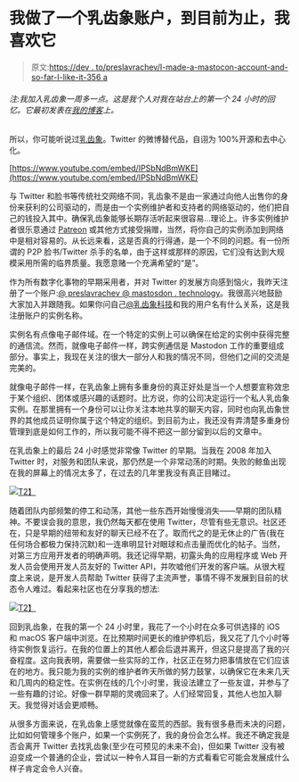 # 我做了一个乳齿象账户，到目前为止，我喜欢它

> 原文:[https://dev . to/preslavrachev/I-made-a-mastocon-account-and-so-far-I-like-it-356 a](https://dev.to/preslavrachev/i-made-a-mastodon-account-and-so-far-i-like-it-356a)

###### [](#note-i-joined-mastodon-a-bit-more-than-a-week-ago-this-is-my-personal-recollection-of-my-first-24-hours-on-the-platform-it-was-originally-published-on-my-blog)注:我加入乳齿象一周多一点。这是我个人对我在站台上的第一个 24 小时的回忆。它最初发表在[我的博客](https://preslav.me/2018/08/19/i-made-a-mastodon-account-and-i-like-it/)上。

所以，你可能听说过[乳齿象](https://joinmastodon.org/)。Twitter 的微博替代品，自诩为 100%开源和去中心化。

[https://www.youtube.com/embed/IPSbNdBmWKE](https://www.youtube.com/embed/IPSbNdBmWKE)

与 Twitter 和脸书等传统社交网络不同，乳齿象不是由一家通过向他人出售你的身份来获利的公司驱动的，而是由一个实例维护者和支持者的网络驱动的，他们把自己的钱投入其中。确保乳齿象能够长期存活听起来很容易...理论上。许多实例维护者很乐意通过 [Patreon](https://www.patreon.com/ashfurrow) 或其他方式接受捐赠，当然，将你自己的实例添加到网络中是相对容易的。从长远来看，这是否真的行得通，是一个不同的问题。有一份所谓的 P2P 脸书/Twitter 杀手的名单，由于这样或那样的原因，它们没有达到大规模采用所需的临界质量。我愿意赌一个充满希望的“是”。

作为所有数字化事物的早期采用者，并对 Twitter 的发展方向感到恼火，我昨天注册了一个账户:[@ preslavrachev @ mastosdon . technology](https://mastodon.technology/@preslavrachev)。我很高兴地鼓励大家加入并跟随我。如果你问自己[@乳齿象科技](https://mastodon.technology/about)和我的用户名有什么关系，这是我注册账户的实例名称。

实例名有点像电子邮件域。在一个特定的实例上可以确保在给定的实例中获得完整的通信流。然而，就像电子邮件一样，跨实例通信是 Mastodon 工作的重要组成部分。事实上，我现在关注的很大一部分人和我的情况不同，但他们之间的交流是完美的。

就像电子邮件一样，在乳齿象上拥有多重身份的真正好处是当一个人想要宣称效忠于某个组织、团体或感兴趣的话题时。比方说，你的公司决定运行一个私人乳齿象实例。在那里拥有一个身份可以让你关注本地共享的聊天内容，同时也向乳齿象世界的其他成员证明你属于这个特定的组织。到目前为止，我还没有弄清楚多重身份管理到底是如何工作的，所以我可能不得不把这一部分留到以后的文章中。

在乳齿象上的最后 24 小时感觉非常像 Twitter 的早期。当我在 2008 年加入 Twitter 时，对服务和团队来说，那仍然是一个非常动荡的时期。失败的鲸鱼出现在我的屏幕上的情况太多了，在过去的几年里我没有真正目睹过。

[![](../Images/1dccf41a89ecd0d4917edc09f693b54d.png)T2】](https://res.cloudinary.com/practicaldev/image/fetch/s--E5YWBaHG--/c_limit%2Cf_auto%2Cfl_progressive%2Cq_auto%2Cw_880/https://preslav.me/assets/img/2018/august/fail-whale.jpg)

随着团队内部频繁的停工和动荡，其他一些东西开始慢慢消失——早期的团队精神。不要误会我的意思，我仍然每天都在使用 Twitter，尽管有些无意识。社区还在，只是早期的纽带和友好的聊天已经不在了。取而代之的是无休止的广告(我在任何场合都极力保持沉默)和一连串明显针对眼球和点击量而优化的帖子。当然，对第三方应用开发者的明确声明。我还记得早期，初露头角的应用程序或 Web 开发人员会使用开发人员友好的 Twitter API，并吹嘘他们开发的客户端。从很大程度上来说，是开发人员帮助 Twitter 获得了主流声誉，事情不得不发展到目前的状态令人难过。看起来社区也在分享我的想法:

[![](../Images/d481bad7a0892c120ad62645fd7fab2a.png)T2】](https://mastodon.social/@bastianallgeier/100577435213222907)

回到乳齿象，在我的第一个 24 小时里，我花了一个小时在众多可供选择的 iOS 和 macOS 客户端中浏览。在比预期时间更长的维护停机后，我又花了几个小时等待实例恢复运行。在我的位置上的其他人都会后退并离开，但这只是提高了我的兴奋程度。这向我表明，需要做一些实际的工作，社区正在努力把事情放在它们应该在的地方。我只能为我的实例的维护者昨天所做的努力鼓掌，以确保它在未来几天和几周内的稳定性。在实例在线的几个小时里，我设法建立了一些友谊，并参与了一些有趣的讨论。好像一群早期的灵魂回来了。人们经常回复，其他人也加入聊天。我觉得对话会更顺畅。

从很多方面来说，在乳齿象上感觉就像在蛮荒的西部。我有很多悬而未决的问题，比如如何管理多个账户，如果一个实例死了，我的身份会怎么样。我还不确定我是否会离开 Twitter 去找乳齿象(至少在可预见的未来不会)，但如果 Twitter 没有被迫变成一个普通的企业，尝试以一种令人耳目一新的方式看看它可能会发展成什么样子肯定会令人兴奋。